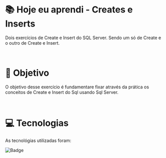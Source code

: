 # :books: Hoje eu aprendi - Creates e Inserts
<p>Dois exercícios de Create e Insert do SQL Server. Sendo um só de Create e o outro de Create e Insert.</p>

<br>

# :blue_book: Objetivo

O objetivo desse exercício é fundamentare fixar através da prática os conceitos de Create e Insert do Sql usando Sql Server.

<br>

# :computer: Tecnologias

As tecnológias utilizadas foram:

![Badge](https://img.shields.io/static/v1?label=&message=SQL_Server&color=darkGraystyle=for-the-badge)
